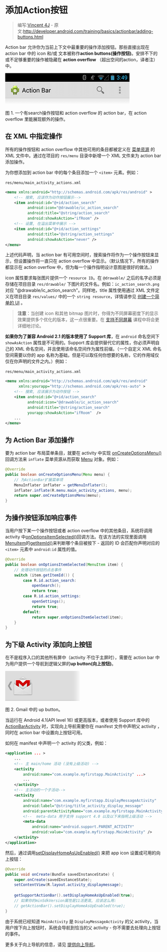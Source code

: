# 添加Action按钮

> 编写:[Vincent 4J](http://github.com/vincent4j) - 原文:<http://developer.android.com/training/basics/actionbar/adding-buttons.html>

Action bar 允许你为当前上下文中最重要的操作添加按钮。那些直接出现在 action bar 中的 icon 和/或 文本被称作**action buttons(操作按钮)**。安排不下的或不足够重要的操作被隐藏在 **action overflow** （超出空间的action，译者注）中。

![actionbar-actions](actionbar-actions.png)

图 1. 一个有search操作按钮和 action overflow 的 action bar，在 action overflow 里能展现额外的操作。

## 在 XML 中指定操作

所有的操作按钮和 action overflow 中其他可用的条目都被定义在 [菜单资源](https://developer.android.com/guide/topics/resources/menu-resource.html) 的 XML 文件中。通过在项目的 `res/menu` 目录中新增一个 XML 文件来为 action bar 添加操作。

为你想添加到 action bar 中的每个条目添加一个 `<item>` 元素。例如：

`res/menu/main_activity_actions.xml`

```xml
<menu xmlns:android="http://schemas.android.com/apk/res/android" >
    <!-- 搜索, 应该作为动作按钮展示-->
    <item android:id="@+id/action_search"
          android:icon="@drawable/ic_action_search"
          android:title="@string/action_search"
          android:showAsAction="ifRoom" />
    <!-- 设置, 在溢出菜单中展示 -->
    <item android:id="@+id/action_settings"
          android:title="@string/action_settings"
          android:showAsAction="never" />
</menu>
```

上述代码声明，当 action bar 有可用空间时，搜索操作将作为一个操作按钮来显示，但设置操作将一直只在 action overflow 中显示。（默认情况下，所有的操作都显示在 action overflow 中，但为每一个操作指明设计意图是很好的做法。）

icon 属性要求每张图片提供一个 `resource ID`。在 `@drawable/` 之后的名字必须是存储在项目目录 `res/drawable/` 下图片的文件名。例如：`ic_action_search.png` 对应 "@drawable/ic_action_search"。同样地，title 属性使用通过 XML 文件定义在项目目录 `res/values/` 中的一个 `string resource`，详情请参见 [创建一个简单的 UI](../firstapp/building-ui.html) 。

> **注意**：当创建 icon 和其他 bitmap 图片时，你得为不同屏幕密度下的显示效果提供多个优化的版本，这一点很重要。在 [支持不同屏幕](../supporting-devices/screens.html) 课程中将会更详细地讨论。

**如果你为了兼容 Android 2.1 的版本使用了 Support 库**，在 `android` 命名空间下 `showAsAction` 属性是不可用的。Support 库会提供替代它的属性，你必须声明自己的 XML 命名空间，并且使用该命名空间作为属性前缀。（一个自定义 XML 命名空间需要以你的 app 名称为基础，但是可以取任何你想要的名称，它的作用域仅仅在你声明的文件之内。）例如：

`res/menu/main_activity_actions.xml`

```xml
<menu xmlns:android="http://schemas.android.com/apk/res/android"
      xmlns:yourapp="http://schemas.android.com/apk/res-auto" >
    <!-- 搜索, 应该展示为动作按钮 -->
    <item android:id="@+id/action_search"
          android:icon="@drawable/ic_action_search"
          android:title="@string/action_search"
          yourapp:showAsAction="ifRoom"  />
    ...
</menu>
```

## 为 Action Bar 添加操作

要为 action bar 布局菜单条目，就要在 activity 中实现 <a href="https://developer.android.com/reference/android/app/Activity.html#onCreateOptionsMenu(android.view.Menu)">onCreateOptionsMenu()</a> 回调方法来 `inflate` 菜单资源从而获取 [Menu](https://developer.android.com/reference/android/view/Menu.html) 对象。例如：

```java
@Override
public boolean onCreateOptionsMenu(Menu menu) {
    // 为ActionBar扩展菜单项
    MenuInflater inflater = getMenuInflater();
    inflater.inflate(R.menu.main_activity_actions, menu);
    return super.onCreateOptionsMenu(menu);
}
```

## 为操作按钮添加响应事件

当用户按下某一个操作按钮或者 action overflow 中的其他条目，系统将调用 activity 中<a href="https://developer.android.com/reference/android/app/Activity.html#onOptionsItemSelected(android.view.MenuItem)">onOptionsItemSelected()</a>回调方法。在该方法的实现里面调用[MenuItem](https://developer.android.com/reference/android/view/MenuItem.html)的<a href="https://developer.android.com/reference/android/view/MenuItem.html#getItemId()">getItemId()</a>来判断哪个条目被按下 - 返回的 ID 会匹配你声明对应的 `<item>` 元素中 `android:id` 属性的值。

```java
@Override
public boolean onOptionsItemSelected(MenuItem item) {
    // 处理动作按钮的点击事件
    switch (item.getItemId()) {
        case R.id.action_search:
            openSearch();
            return true;
        case R.id.action_settings:
            openSettings();
            return true;
        default:
            return super.onOptionsItemSelected(item);
    }
}
```

## 为下级 Activity 添加向上按钮

在不是程序入口的其他所有屏中（activity 不位于主屏时），需要在 action bar 中为用户提供一个导航到逻辑父屏的**up button(向上按钮)**。

![actionbar-up.png](actionbar-up.png)

图 2. Gmail 中的 up button。

当运行在 Android 4.1(API level 16) 或更高版本，或者使用 Support 库中的 [ActionBarActivity](https://developer.android.com/reference/android/support/v7/app/ActionBarActivity.html) 时，实现向上导航需要你在 manifest 文件中声明父 activity ，同时在 action bar 中设置向上按钮可用。

如何在 manifest 中声明一个 activity 的父类，例如：

```xml
<application ... >
    ...
    <!-- 主 main/home 活动 (没有上级活动) -->
    <activity
        android:name="com.example.myfirstapp.MainActivity" ...>
        ...
    </activity>
    <!-- 主活动的一个子活动-->
    <activity
        android:name="com.example.myfirstapp.DisplayMessageActivity"
        android:label="@string/title_activity_display_message"
        android:parentActivityName="com.example.myfirstapp.MainActivity" >
        <!--  meta-data 用于支持 support 4.0 以及以下来指明上级活动 -->
        <meta-data
            android:name="android.support.PARENT_ACTIVITY"
            android:value="com.example.myfirstapp.MainActivity" />
    </activity>
</application>
```

然后，通过调用<a href="https://developer.android.com/reference/android/app/ActionBar.html#setDisplayHomeAsUpEnabled(boolean)">setDisplayHomeAsUpEnabled()</a> 来把 app icon 设置成可用的向上按钮：

```java
@Override
public void onCreate(Bundle savedInstanceState) {
    super.onCreate(savedInstanceState);
    setContentView(R.layout.activity_displaymessage);

    getSupportActionBar().setDisplayHomeAsUpEnabled(true);
    // 如果你的minSdkVersion属性是11活更高, 应该这么用:
    // getActionBar().setDisplayHomeAsUpEnabled(true);
}
```

由于系统已经知道 `MainActivity` 是 `DisplayMessageActivity` 的父 activity，当用户按下向上按钮时，系统会导航到恰当的父 activity - 你不需要去处理向上按钮的事件。

更多关于向上导航的信息，请见 [提供向上导航](../../ux/implement-nav/ancestral.html)。

